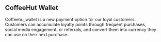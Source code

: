 ## CoffeeHut Wallet

Coffeehu_wallet is a new payment option for our loyal customers. Customers can accumulate loyalty points through frequent purchases, social media engagement, or referrals, and convert them into currency they can use on their next purchase.
